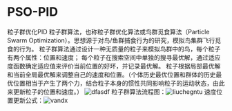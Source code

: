 # PSO-PID
粒子群优化PID
粒子群算法，也称粒子群优化算法或鸟群觅食算法（Particle Swarm Optimization）。思想源于对鸟/鱼群捕食行为的研究，模拟鸟集群飞行觅食的行为。
粒子群算法通过设计一种无质量的粒子来模拟鸟群中的鸟，每个粒子有两个属性：位置和速度；
每个粒子在搜索空间中单独的搜寻最优解，通过适应度函数确定适应值来评价当前位置的好坏，并记录最优解。
粒子根据局部最优解和当前全局最优解来调整自己的速度和位置。（个体历史最优位置和群体的历史最优位置相当于产生了两个力，结合粒子本身的惯性共同影响粒子的运动状态，由此来更新粒子的位置和速度。）
![dfasdf](https://github.com/TianZhendong/PSO-PID/blob/master/picture/%E5%9B%BE%E7%89%871.png)
粒子群算法流程图：![liuchegntu](https://github.com/TianZhendong/PSO-PID/blob/master/picture/%E5%9B%BE%E7%89%872.png)
速度位置更新公式：![vandx](https://github.com/TianZhendong/PSO-PID/blob/master/picture/%E5%9B%BE%E7%89%873.png)
